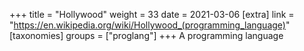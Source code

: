+++
title = "Hollywood"
weight = 33
date = 2021-03-06
[extra]
link = "https://en.wikipedia.org/wiki/Hollywood_(programming_language)"
[taxonomies]
groups = ["proglang"]
+++
A programming language

